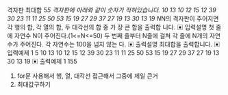 격자판 최대합
5*5 격자판에 아래롸 같이 숫자가 적혀있습니다.
10 13 10 12 15
12 39 30 23 11
11 25 50 53 15
19 27 29 37 27
19 13 30 13 19
N*N의 격자판이 주어지면 각 행의 합, 각 열의 합, 두 대각선의 합 중 가 장 큰 합을 출력합
니다.
▣ 입력설명
첫 줄에 자연수 N이 주어진다.(1<=N<=50)
두 번째 줄부터 N줄에 걸쳐 각 줄에 N개의 자연수가 주어진다. 각 자연수는 100을 넘지 않는
다.
▣ 출력설명
최대합을 출력합니다.
▣ 입력예제 1
5
10 13 10 12 15
12 39 30 23 11
11 25 50 53 15
19 27 29 37 27
19 13 30 13 19
▣ 출력예제 1
155

1. for문 사용해서 행, 열, 대각선 접근해서 그중에 제일 큰거
2. 최대값구하기
